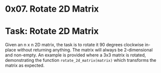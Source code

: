 # 0x07. Rotate 2D Matrix
# Task: Rotate 2D Matrix

Given an n x n 2D matrix, the task is to rotate it 90 degrees clockwise in-place without returning anything. The matrix will always be 2-dimensional and non-empty. An example is provided where a 3x3 matrix is rotated, demonstrating the function `rotate_2d_matrix(matrix)` which transforms the matrix as expected.
